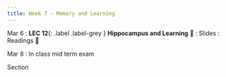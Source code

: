 ```yaml
---
title: Week 7 - Memory and Learning
---
```


Mar 6
: **LEC 12**{: .label .label-grey } **Hippocampus and Learning** 🎥
    : Slides
: Readings 📖

Mar 8
: In class mid term exam

Section
